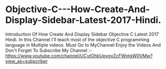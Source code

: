 # Objective-C---How-Create-And-Display-Sidebar-Latest-2017-Hindi.
Introduction Of  How Create And Display Sidebar Objective C Latest 2017 Hindi. In this Channel I'll teach most of the objective C programming language in Multiple videos. Must Go to MyChannel Enjoy the Videos And Don't Forget To Subscribe My Channel :-https://www.youtube.com/channel/UCvtOhkUpvgvZcFWntgW0VMw?view_as=subscriber
